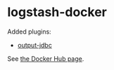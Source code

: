 # logstash-docker

Added plugins:
* [output-jdbc](https://github.com/theangryangel/logstash-output-jdbc)

See [the Docker Hub page](https://hub.docker.com/r/popov1024/logstash/).
